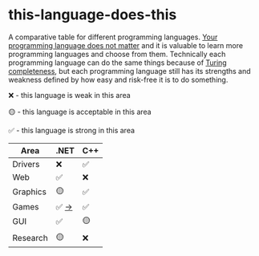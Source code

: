 # this-language-does-this
A comparative table for different programming languages. [Your programming language does not matter](https://itnext.io/your-programming-language-does-not-matter-63a7ca4a6094) and it is valuable to learn more programming languages and choose from them. Technically each programming language can do the same things because of [Turing completeness](https://en.wikipedia.org/wiki/Turing_completeness), but each programming language still has its strengths and weakness defined by how easy and risk-free it is to do something.

❌ - this language is weak in this area

🟡 - this language is acceptable in this area

✅ - this language is strong in this area

| Area    | .NET | C++ |
|---------|------|-----|
| Drivers | ❌   | ✅  |
| Web     | ✅   | ❌  |
| Graphics| 🟡   | ✅  |
| Games   | ✅	[&#8594;](https://unity.com)   | ✅  |
| GUI     | ✅   | 🟡  |
| Research| 🟡   | ❌  |
